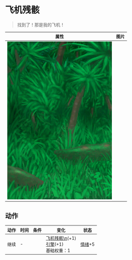 # 飞机残骸  
> 找到了！那是我的飞机！  
  
  属性  |   图片   
 ----  |  ----:   
   |  ![](Sprite/Wetlands.png)   
  
## 动作  
动作  |  时间  |  条件  |  变化  |  状态  
----  |  ----  |  ----  |  ----  |  ----  
继续<br>  |  -  |    |  [飞机残骸\n](PlaneCrashEntrance.md)(+1)<br>[引擎](Engine1Closed.md)(+1)<br>基础权重：1<br>  |  [情绪](Morale.md)+5  
